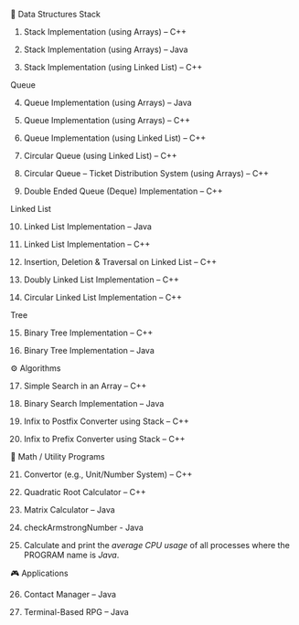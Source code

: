 🧱 Data Structures
Stack

1. Stack Implementation (using Arrays) – C++

2. Stack Implementation (using Arrays) – Java

3. Stack Implementation (using Linked List) – C++

Queue

4. Queue Implementation (using Arrays) – Java

5. Queue Implementation (using Arrays) – C++

6. Queue Implementation (using Linked List) – C++

7. Circular Queue (using Linked List) – C++

8. Circular Queue – Ticket Distribution System (using Arrays) – C++

9. Double Ended Queue (Deque) Implementation – C++

Linked List

10. Linked List Implementation – Java

11. Linked List Implementation – C++

12. Insertion, Deletion & Traversal on Linked List – C++

13. Doubly Linked List Implementation – C++

14. Circular Linked List Implementation – C++

Tree

15. Binary Tree Implementation – C++

16. Binary Tree Implementation – Java

⚙️ Algorithms

17. Simple Search in an Array – C++

18. Binary Search Implementation – Java

19. Infix to Postfix Converter using Stack – C++

20. Infix to Prefix Converter using Stack – C++

🧮 Math / Utility Programs

21. Convertor (e.g., Unit/Number System) – C++

22. Quadratic Root Calculator – C++

23. Matrix Calculator – Java

24. checkArmstrongNumber - Java

25. Calculate and print the *average CPU usage* of all processes where the PROGRAM name is *Java*.

🎮 Applications

26. Contact Manager – Java

27. Terminal-Based RPG – Java
